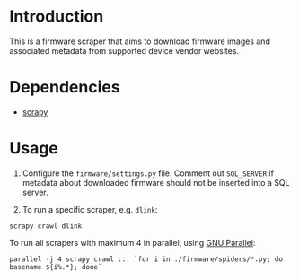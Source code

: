 Introduction
============

This is a firmware scraper that aims to download firmware images and associated
metadata from supported device vendor websites.

Dependencies
============
* [scrapy](http://scrapy.org/)

Usage
=====

1. Configure the `firmware/settings.py` file. Comment out `SQL_SERVER` if metadata about
downloaded firmware should not be inserted into a SQL server.

2. To run a specific scraper, e.g. `dlink`:

`scrapy crawl dlink`

To run all scrapers with maximum 4 in parallel, using [GNU Parallel](https://www.gnu.org/software/parallel/):

```parallel -j 4 scrapy crawl ::: `for i in ./firmware/spiders/*.py; do basename ${i%.*}; done` ```
